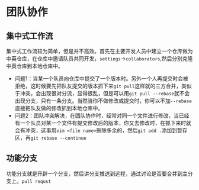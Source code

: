 # 团队协作
## 集中式工作流
集中式工作流较为简单，但是并不高效。首先在主要开发人员中建立一个仓库做为中英仓库，在仓库中邀请队员共同开发，`settings`->`collaborators`,然后分别克隆中英仓库到本地仓库中。
- 问题1：当某一个队员向仓库中提交了一个版本时。另外一个人再提交时会被拒绝，这时候要先把队友提交的版本抓下来`git pull`这样就的三方合并，类似于冲突，会出现很对分流，显得很乱，但是可以用`git pull --rebase`就不会出现分支，只有一条分支。当然当你不做修改或提交时，你可以不加`--rebase`直接把队友做的修改抓到本地仓库中。
- 问题2：团队冲突解决，在团队协作时，经常对同一个文件进行修改，当已经有一个队员对某一个文件有提交修改后的版本，你又去修改时，在抓下来时就会有冲突，这事用`vim <file name>`删除多余的，然后`git add .`添加到暂存区，再`git rebase --continue`
## 功能分支
功能分支就是开辟一个分支，然后讲分支推送到远程，通过讨论是否要合并到主分支上。`pull requst`
